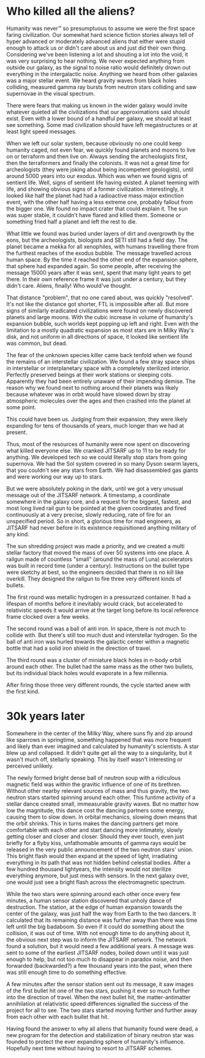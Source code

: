 # Who killed all the aliens?

Humanity was never™ so presumptuous to assume we were the first space faring civilization. Our somewhat hard science fiction stories always tell of hyper advanced or moderately advanced aliens that either were stupid enough to attack us or didn't care about us and just did their own thing. Considering we've been listening a lot and shouting a lot into the void, it was very surprising to hear nothing. We never expected anything from outside our galaxy, as the signal to noise ratio would definitely drown out everything in the intergalactic noise. Anything we heard from other galaxies was a major stellar event. We heard gravity waves from black holes colliding, measured gamma ray bursts from neutron stars colliding and saw supernovae in the visual spectrum.

There were fears that making us known in the wider galaxy would invite whatever quieted all the civilizations that our approximations said should exist. Even with a lower bound of a handful per galaxy, we should at least see something. Some mad civilization should have left megastructures or at least light speed messages.

When we left our solar system, because obviously no one could keep humanity caged, not even fear, we quickly found planets and moons to live on or terraform and then live on. Always sending the archeologists first, then the terraformers and finally the colonists. It was not a great time for archeologists (they were joking about being incompetent geologists), until around 5000 years into our exodus. Which was when we found signs of sentient life. Well, signs of sentient life having existed. A planet teeming with life, and showing obvious signs of a former civilization. Interestingly, it looked like half the planet had had a radioactive mass major extinction event, with the other half having a less extreme one, probably fallout from the bigger one. We found no impact crater that could explain it. The sun was super stable, it couldn't have flared and killed them. Someone or something fried half a planet and left the rest to die.

What little we found was buried under layers of dirt and overgrowth by the eons, but the archeologists, biologists and SETI still had a field day. The planet became a mekka for all xenophiles, with humans travelling there from the furthest reaches of the exodus bubble. The message travelled across human space. By the time it reached the other end of the expansion sphere, that sphere had expanded again. So some people, after receiving the message 15000 years after it was sent, spent that many light years to get there. In their own reference frame it was just under a century, but they didn't care. Aliens, finally! Who would've thought.

That distance "problem", that no one cared about, was quickly "resolved". It's not like the distance got shorter, FTL is impossible after all. But more signs of similarly eradicated civilizations were found on newly discovered planets and large moons. With the cubic increase in volume of humanity's expansion bubble, such worlds kept popping up left and right. Even with the limitation to a mostly quadratic expansion as most stars are in Milky Way's disk, and not uniform in all directions of space, it looked like sentient life was common, but dead.

The fear of the unknown species killer came back tenfold when we found the remains of an interstellar civilization. We found a few stray space ships in interstellar or interplanetary space with a completely sterilized interior. Perfectly preserved beings at their work stations or sleeping cots. Apparently they had been entirely unaware of their impending demise. The reason why we found next to nothing around their planets was likely because whatever was in orbit would have slowed down by stray atmospheric molecules over the ages and then crashed into the planet at some point.

This could have been us. Judging from their expansion, they were likely expanding for tens of thousands of years, much longer than we had at present.

Thus, most of the resources of humanity were now spent on discovering what killed everyone else. We cranked JITSARF up to 11 to be ready for anything. We developed tech so we could literally stop stars from going supernova. We had the Sol system covered in so many Dyson swarm layers, that you couldn't see any stars from Earth. We had disassembled gas giants and were working our way up to stars.

But we were absolutely poking in the dark, until we got a very unusual message out of the JITSARF network. A timestamp, a coordinate somewhere in the galaxy core, and a request for the biggest, fastest, and most long lived rail gun to be pointed at the given coordinates and fired continuously at a very precise, slowly reducing, rate of fire for an unspecified period. So in short, a glorious time for mad engineers, as JITSARF had never before in its existence requisitioned anything military of any kind.

The sun shredding project was made a priority, and we created a multi stellar factory that moved the mass of over 50 systems into one place. A railgun made of countless "small" (around the mass of Luna) accelerators was built in record time (under a century). Instructions on the bullet type were sketchy at best, so the engineers decided that there is no kill like overkill. They designed the railgun to fire three very different kinds of bullets.

The first round was metallic hydrogen in a pressurized container. It had a lifespan of months before it inevitably would crack, but accelerated to relativistic speeds it would arrive at the target long before its local reference frame clocked over a few weeks.

The second round was a ball of anti iron. In space, there is not much to collide with. But there's still too much dust and interstellar hydrogen. So the ball of anti iron was hurled towards the galactic center within a magnetic bottle that had a solid iron shield in the direction of travel.

The third round was a cluster of miniature black holes in n-body orbit around each other. The bullet had the same mass as the other two bullets, but its individual black holes would evaporate in a few millennia.

After firing those three very different rounds, the cycle started anew with the first kind.

# 30k years later

Somewhere in the center of the Milky Way, where suns fly and zip around like sparrows in springtime, something happened that was more frequent and likely than ever imagined and calculated by humanity's scientists. A star blew up and collapsed. It didn't quite get all the way to a singularity, but it wasn't much off, stellarly speaking. This by itself wasn't interesting or perceived unlikely.

The newly formed bright dense ball of neutron soup with a ridiculous magnetic field was within the gravitic influence of one of its brethren. Without other nearby relevant sources of mass and thus gravity, the two neutron stars started spinning around each other. This funtime activity of a stellar dance created small, immeasurable gravity waves. But no matter how low the magnitude, this dance cost the dancing partners some energy, causing them to slow down. In orbital mechanics, slowing down means that the orbit shrinks. This in turns makes the dancing partners get more comfortable with each other and start dancing more intimately, slowly getting closer and closer and closer. Should they ever touch, even just briefly for a flyby kiss, unfathomable amounts of gamma rays would be released in the very public announcement of the two neutron stars' union. This bright flash would then expand at the speed of light, irradiating everything in its path that was not hidden behind celestial bodies. After a few hundred thousand lightyears, the intensity would not sterilize everything anymore, but just mess with sensors. In the next galaxy over, one would just see a bright flash across the electromagnetic spectrum.

While the two stars were spinning around each other once every few minutes, a human sensor station discovered that unholy dance of destruction. The station, at the edge of human expansion towards the center of the galaxy, was just half the way from Earth to the two dancers. It calculated that its remaining distance was further away than there was time left until the big badaboom. So even if it could do something about the collision, it was out of time. With not enough time to do anything about it, the obvious next step was to inform the JITSARF network. The network found a solution, but it would need a few additional years. A message was sent to some of the earliest JITSARF nodes, boiled down until it was just enough to help, but not too much to disappear in paradox noise, and then forwarded (backwarded?) a few thousand years into the past, when there was still enough time to do something effective.

A few minutes after the sensor station sent out its message, it saw images of the first bullet hit one of the two stars, pushing it ever so much further into the direction of travel. When the next bullet hit, the matter-antimatter annihilation at relativistic speed differences signalled the success of the project for all to see. The two stars started moving further and further away from each other with each bullet that hit.

Having found the answer to why all aliens that humanity found were dead, a new program for the detection and stabilization of binary neutron star was founded to protect the ever expanding sphere of humanity's influence. Hopefully next time without having to resort to JITSARF schemes.
